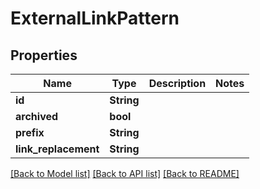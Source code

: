 # ExternalLinkPattern

## Properties

Name | Type | Description | Notes
------------ | ------------- | ------------- | -------------
**id** | **String** |  | 
**archived** | **bool** |  | 
**prefix** | **String** |  | 
**link_replacement** | **String** |  | 

[[Back to Model list]](../README.md#documentation-for-models) [[Back to API list]](../README.md#documentation-for-api-endpoints) [[Back to README]](../README.md)


